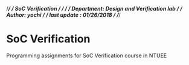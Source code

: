 /**********************************************************************/
/*           SoC Verification                                         */
/*                                                                    */
/*           Department: Design and Verification lab                  */
/*           Author: yochi                                            */
/*           last update : 01/26/2018                                 */
/**********************************************************************/


# SoC Verification
Programming assignments for SoC Verification course in NTUEE
   
